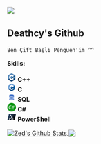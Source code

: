 ![](https://cdn.discordapp.com/attachments/769531308769804318/812630322599559198/github2.png)


## Deathcy's Github

```css
Ben Çift Başlı Penguen'im ^^
```
 
**Skills:**  

<code><img height="20" src="https://raw.githubusercontent.com/github/explore/180320cffc25f4ed1bbdfd33d4db3a66eeeeb358/topics/cpp/cpp.png"></code> **C++**<br> 
<code><img height="20" src="https://raw.githubusercontent.com/github/explore/5c058a388828bb5fde0bcafd4bc867b5bb3f26f3/topics/c/c.png"></code> **C** <br>
<code><img height="20" src="https://raw.githubusercontent.com/github/explore/180320cffc25f4ed1bbdfd33d4db3a66eeeeb358/topics/sql/sql.png"></code> **SQL** <br>
<code><img height="20" src="https://raw.githubusercontent.com/github/explore/180320cffc25f4ed1bbdfd33d4db3a66eeeeb358/topics/csharp/csharp.png"></code> **C#**<br>
<code><img height="20" src="https://raw.githubusercontent.com/github/explore/180320cffc25f4ed1bbdfd33d4db3a66eeeeb358/topics/powershell/powershell.png"></code> **PowerShell**<br>


<a href="https://github.com/Deathcyy">
  <img align="center" src="https://github-readme-stats.anuraghazra1.vercel.app/api?username=Deathcyy&show_icons=true&include_all_commits=true&theme=material-palenight" alt="Zed's Github Stats" />
</a>
<a href="https://instagram.com/zedakimbo/">
  <!-- Change the `github-readme-stats.anuraghazra1.vercel.app` to `github-readme-stats.vercel.app`  -->
  <img align="center" src="https://github-readme-stats.anuraghazra1.vercel.app/api/top-langs/?username=Deathcyy&layout=compact&theme=material-palenight" />
</a> 

